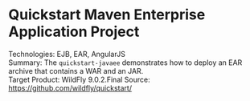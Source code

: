 
Quickstart Maven Enterprise Application Project 
====================================================================
Technologies: EJB, EAR, AngularJS  
Summary: The `quickstart-javaee` demonstrates how to deploy an EAR archive that contains a WAR and an JAR.  
Target Product: WildFly 9.0.2.Final 
Source: <https://github.com/wildfly/quickstart/>
